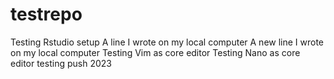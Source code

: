 # testrepo
Testing Rstudio setup
A line I wrote on my local computer
A new line I wrote on my local computer
Testing Vim as core editor
Testing Nano as core editor
t e s t i n g   p u s h   2 0 2 3  
 